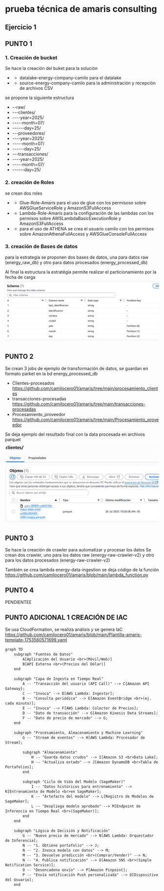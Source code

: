 # prueba técnica de amaris consulting

## Ejercicio 1

## PUNTO 1

### 1. Creación de bucket

Se hace la creación del buket para la solución 
* - datalake-energy-company-camilo para el datalake
* - source-energy-company-camilo para la administración y recepción de archivos CSV

se propone la siguiente estructura 
* --raw/
* ---clientes/
* ----year=2025/
* -----month=07/
* ------day=25/
* ---proveedores/
* ----year=2025/
* -----month=07/
* ------day=25/
* ---transacciones/
* ----year=2025/
* -----month=07/
* ------day=25/

### 2. creación de Roles
se crean dos roles

* - Glue-Role-Amaris
para el uso de glue con los permisoso sobre AWSGlueServiceRole y AmazonS3FullAccess

* - Lambda-Role-Amaris
para la configuración de las lambdas con los permisos sobre AWSLambdaBasicExecutionRole y AmazonS3FullAccess

* - para el uso de ATHENA se crea el usuario camilo con los permisos sobre AmazonAthenaFullAccess y AWSGlueConsoleFullAccess

### 3. creación de Bases de datos
para la estrategía se proponen dos bases de datos, una para datos raw (energy_raw_db) y otro para datos procesados (energy_processed_db)

Al final la estructura la estratégia permite realizar el particionamiento por la fecha de carga
![alt text]({C39BA267-C651-4865-B2F1-75961D4727DF}.png)

## PUNTO 2
Se crean 3 jobs de ejemplo de transformación de datos, se guardan en formato parket en la bd energy_processed_db

* Clientes-procesados https://github.com/camilocero01/amaris/tree/main/procesamiento_clientes
* transacciones-procesadas https://github.com/camilocero01/amaris/tree/main/transacciones-procesadas
* Procesamiento_proveedor https://github.com/camilocero01/amaris/tree/main/Procesamiento_proveedor

Se deja ejemplo del resultado final con la data procesada en archivos parquet
![alt text]({865A1F1F-5C1F-49E1-8ADA-889DA94BC72B}.png)

## PUNTO 3
Se hace la  creación de crawler para automatizar y procesar los datos
Se crean dos crawler, uno para los datos raw (energy-raw-crawler-v2) y otro para los datos procesados (energy-raw-crawler-v2)

También se crea lambda energy-data-ingestion se deja código de la función https://github.com/camilocero01/amaris/blob/main/lambda_function.py

## PUNTO 4
PENDIENTEE

## PUNTO ADICIONAL 1 CREACIÓN DE IAC

Se usa CloudFormation, se realiza análisis y se genera IaC https://github.com/camilocero01/amaris/blob/main/Plantilla-amaris-template-1753560571699.yaml


```mermaid
graph TD
    subgraph "Fuentes de Datos"
        A[Aplicación del Usuario <br>(Móvil/Web)]
        B[API Externa <br>(Precios del Dólar)]
    end

    subgraph "Capa de Ingesta en Tiempo Real"
        A -- "Transacción del usuario (API Call)" --> C{Amazon API Gateway};
        C -- "Invoca" --> D[AWS Lambda: Ingestor];
        B -- "Consulta periódica" --> E[Amazon EventBridge <br>(ej. cada minuto)];
        E -- "Invoca" --> F[AWS Lambda: Colector de Precios];
        D -- "Dato de transacción" --> G[Amazon Kinesis Data Streams];
        F -- "Dato de precio de mercado" --> G;
    end

    subgraph "Procesamiento, Almacenamiento y Machine Learning"
        G -- "Stream de eventos" --> H[AWS Lambda: Procesador de Stream];
        
        subgraph "Almacenamiento"
            H -- "Guarda datos crudos" --> I[Amazon S3 <br>Data Lake];
            H -- "Actualiza estado" --> J[Amazon DynamoDB <br>Tabla de Portafolios];
        end

        subgraph "Ciclo de Vida del Modelo (SageMaker)"
            I -- "Datos históricos para entrenamiento" --> K[Entrenamiento de Modelo <br>en SageMaker];
            K -- "Artefacto del modelo" --> L[Registro de Modelos de SageMaker];
            L -- "Despliega modelo aprobado" --> M[Endpoint de Inferencia en Tiempo Real <br>(SageMaker)];
        end
    end

    subgraph "Lógica de Decisión y Notificación"
        G -- "Nuevo precio de mercado" --> N[AWS Lambda: Orquestador de Inferencia];
        N -- "1. Obtiene portafolio" --> J;
        N -- "2. Invoca modelo con datos" --> M;
        M -- "3. Devuelve predicción <br>(Comprar/Vender)" --> N;
        N -- "4. Publica notificación" --> O[Amazon SNS <br>(Simple Notification Service)];
        O -- "Desencadena envío" --> P[Amazon Pinpoint];
        P -- "Envía notificación Push personalizada" --> Q[Dispositivo del Usuario];
    end
```

 









